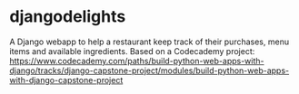 # djangodelights
A Django webapp to help a restaurant keep track of their purchases, menu items and available ingredients. Based on a Codecademy project: https://www.codecademy.com/paths/build-python-web-apps-with-django/tracks/django-capstone-project/modules/build-python-web-apps-with-django-capstone-project
